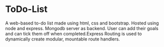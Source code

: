 # ToDo-List
A web-based to-do list made using html, css and bootstrap. Hosted using node and express. Mongodb server as backend. User can add their goals and can tick them off when completed.Express Routing  is used to dynamically create modular, mountable route handlers.
